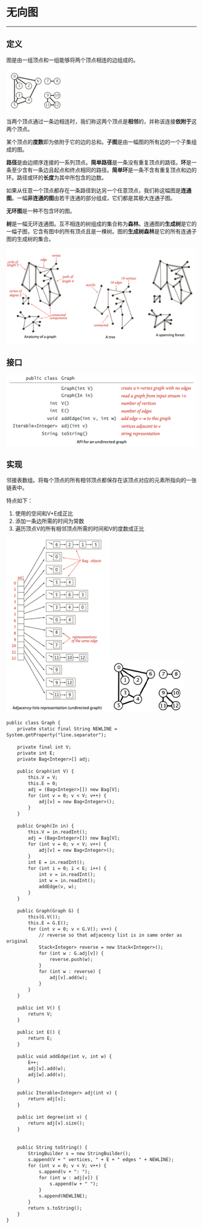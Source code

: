 # 无向图

---

## 定义

图是由一组顶点和一组能够将两个顶点相连的边组成的。

![](/assets/graph/undirectedGraph_define1.png)

当两个顶点通过一条边相连时，我们称这两个顶点是**相邻**的，并称该连接**依附于**这两个顶点。

某个顶点的**度数**即为依附于它的边的总和。**子图**是由一幅图的所有边的一个子集组成的图。

**路径**是由边顺序连接的一系列顶点。**简单路径**是一条没有重复顶点的路径。**环**是一条至少含有一条边且起点和终点相同的路径。**简单环**是一条不含有重复顶点和边的环。路径或环的**长度**为其中所包含的边数。

如果从任意一个顶点都存在一条路径到达另一个任意顶点，我们称这幅图是**连通图**。一幅**非连通的图**由若干连通的部分组成，它们都是其极大连通子图。

**无环图**是一种不包含环的图。

**树**是一幅无环连通图。互不相连的树组成的集合称为**森林**。连通图的**生成树**是它的一幅子图，它含有图中的所有顶点且是一棵树。图的**生成树森林**是它的所有连通子图的生成树的集合。

![](/assets/graph/undirectedGraph_define2.png)

## 接口

![](/assets/graph/undirectedGraph_interface.png)

## 实现

邻接表数组。将每个顶点的所有相邻顶点都保存在该顶点对应的元素所指向的一张链表中。

特点如下：

1. 使用的空间和V+E成正比
2. 添加一条边所需的时间为常数
3. 遍历顶点V的所有相邻顶点所需的时间和V的度数成正比

![](/assets/graph/undirectedGraph_trace1.png)![](/assets/graph/undirectedGraph_trace2.png)

```
public class Graph {
    private static final String NEWLINE = System.getProperty("line.separator");

    private final int V;
    private int E;
    private Bag<Integer>[] adj;

    public Graph(int V) {
        this.V = V;
        this.E = 0;
        adj = (Bag<Integer>[]) new Bag[V];
        for (int v = 0; v < V; v++) {
            adj[v] = new Bag<Integer>();
        }
    }

    public Graph(In in) {
        this.V = in.readInt();
        adj = (Bag<Integer>[]) new Bag[V];
        for (int v = 0; v < V; v++) {
            adj[v] = new Bag<Integer>();
        }
        int E = in.readInt();
        for (int i = 0; i < E; i++) {
            int v = in.readInt();
            int w = in.readInt();
            addEdge(v, w); 
        }
    }

    public Graph(Graph G) {
        this(G.V());
        this.E = G.E();
        for (int v = 0; v < G.V(); v++) {
            // reverse so that adjacency list is in same order as original
            Stack<Integer> reverse = new Stack<Integer>();
            for (int w : G.adj[v]) {
                reverse.push(w);
            }
            for (int w : reverse) {
                adj[v].add(w);
            }
        }
    }

    public int V() {
        return V;
    }

    public int E() {
        return E;
    }

    public void addEdge(int v, int w) {
        E++;
        adj[v].add(w);
        adj[w].add(v);
    }

    public Iterable<Integer> adj(int v) {
        return adj[v];
    }

    public int degree(int v) {
        return adj[v].size();
    }


    public String toString() {
        StringBuilder s = new StringBuilder();
        s.append(V + " vertices, " + E + " edges " + NEWLINE);
        for (int v = 0; v < V; v++) {
            s.append(v + ": ");
            for (int w : adj[v]) {
                s.append(w + " ");
            }
            s.append(NEWLINE);
        }
        return s.toString();
    }
}
```



